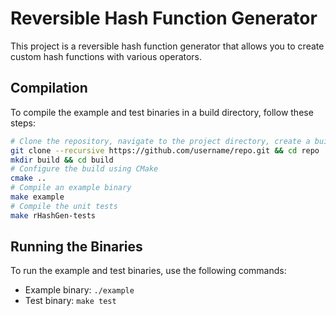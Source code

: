 # Reversible Hash Function Generator

This project is a reversible hash function generator that allows you to create custom hash functions with various operators.

## Compilation

To compile the example and test binaries in a build directory, follow these steps:

```bash
# Clone the repository, navigate to the project directory, create a build directory, navigate to the build directory
git clone --recursive https://github.com/username/repo.git && cd repo
mkdir build && cd build
# Configure the build using CMake
cmake ..
# Compile an example binary
make example
# Compile the unit tests
make rHashGen-tests
```

## Running the Binaries

To run the example and test binaries, use the following commands:

- Example binary: `./example`
- Test binary: `make test`


